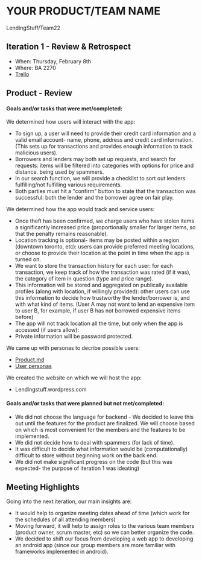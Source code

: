 # YOUR PRODUCT/TEAM NAME

LendingStuff/Team22

## Iteration 1 - Review & Retrospect

 * When: Thursday, February 8th
 * Where: BA 2270
 * [Trello](https://github.com/csc301-winter-2018/project-team-22/blob/master/Iteration%201%20Review.png)


## Product - Review

#### Goals and/or tasks that were met/completed:

We determined how users will interact with the app:

 * To sign up, a user will need to provide their credit card information and a valid email account- name, phone, address and credit card information. (This sets up for transactions and provides enough information to track malicious users).
 * Borrowers and lenders may both set up requests, and search for requests: items will be filtered into categories with options for price and distance.
 being used by spammers.
 * In our search function, we will provide a checklist to sort out lenders fulfilling/not fulfilling various requirements.
 * Both parties must hit a "confirm" button to state that the transaction was successful: both the lender and the borrower agree on fair play.
 
We determined how the app would track and service users:
 
 * Once theft has been confirmed, we charge users who have stolen items a significantly increased price (proportionally smaller for larger items, so that the penalty remains reasonable).
 * Location tracking is optional- items may be posted within a region (downtown toronto, etc): users can provide preferred meeting locations, or choose to provide their location at the point in time when the app is turned on.
 * We want to store the transaction history for each user: for each transaction, we keep track of how the transaction was rated (if it was), the category of item in question (type and price range).
 * This information will be stored and aggregated on publically available profiles (along with location, if willingly provided): other users can use this information to decide how trustworthy the lender/borrower is, and with what kind of items. (User A may not want to lend an expensive item to user B, for example, if user B has not borrowed expensive items before)
 * The app will not track location all the time, but only when the app is accessed (if users allow):
 * Private information will be password protected. 

We came up with personas to decribe possible users:
 * [Product.md](https://github.com/csc301-winter-2018/project-team-22/blob/master/product.md)
 * [User personas](https://github.com/csc301-winter-2018/project-team-22/tree/master/Stories)

We created the website on which we will host the app:
 * Lendingstuff.wordpress.com


#### Goals and/or tasks that were planned but not met/completed:

 * We did not choose the language for backend - We decided to leave this out until the features for the product are finalized. We will choose based on which is most convenient for the members and the features to be implemented.
 * We did not decide how to deal with spammers (for lack of time).
 * It was difficult to decide what information would be (computationally) difficult to store without beginning work on the back end.
 * We did not make significant progress on the code (but this was expected- the purpose of iteration 1 was ideating)


## Meeting Highlights

Going into the next iteration, our main insights are:
 * It would help to organize meeting dates ahead of time (which work for the schedules of all attending members)
 * Moving forward, it will help to assign roles to the various team members (product owner, scrum master, etc) so we can better organize the code.
 * We decided to shift our focus from developing a web app to developing an android app (since our group members are more familiar with frameworks implemented in android).  



